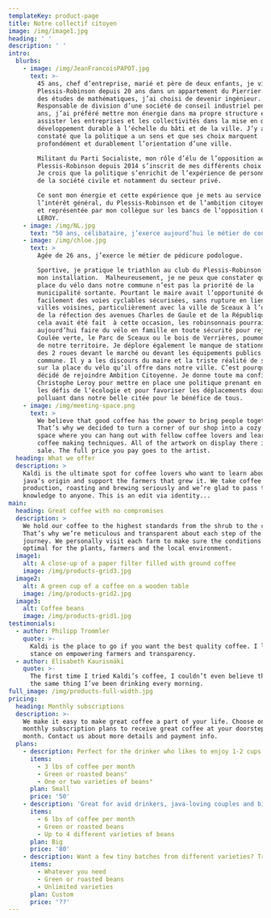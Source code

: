 ```yaml
---
templateKey: product-page
title: Notre collectif citoyen
image: /img/image1.jpg
heading: ' '
description: ' '
intro:
  blurbs:
    - image: /img/JeanFrancoisPAPOT.jpg
      text: >-
        45 ans, chef d’entreprise, marié et père de deux enfants, je vis au
        Plessis-Robinson depuis 20 ans dans un appartement du Pierrier. Après
        des études de mathématiques, j’ai choisi de devenir ingénieur.
        Responsable de division d’une société de conseil industriel pendant dix
        ans, j’ai préféré mettre mon énergie dans ma propre structure et
        assister les entreprises et les collectivités dans la mise en œuvre du
        développement durable à l’échelle du bâti et de la ville. J’y ai
        constaté que la politique a un sens et que ses choix marquent
        profondément et durablement l’orientation d’une ville.

        Militant du Parti Socialiste, mon rôle d’élu de l’opposition au
        Plessis-Robinson depuis 2014 s’inscrit de mes différents choix de vie.
        Je crois que la politique s’enrichit de l’expérience de personnes issues
        de la société civile et notamment du secteur privé. 

        Ce sont mon énergie et cette expérience que je mets au service de
        l’intérêt général, du Plessis-Robinson et de l’ambition citoyenne portée
        et représentée par mon collègue sur les bancs de l’opposition Christophe
        LEROY.
    - image: /img/NL.jpg
      text: "50 ans, célibataire, j’exerce aujourd’hui le métier de consultant à Boulogne Billancourt. J’habite dans la nouvelle Cité Jardin depuis 12 ans. En 2008, j’ai dû quitter la province dans le cadre d’une mobilité professionnelle. J’ai choisi de vivre au Plessis-Robinson en raison de la présence de parcs et jardins départementaux. La verdure et les arbres sont vitaux pour aérer mon existence. Je me suis rapidement investie localement dans des associations protectrices de l’environnement, du patrimoine et d’un urbanisme maîtrisé (association comité de Quartier le Chateaubriand pour le Panoramic-Ermitage et P.L.E.S.S.I.S) et ai également rejoint ensuite des associations d’usagers des transports.\nEn 2009, j’ai adhéré au nouveau rassemblement Europe Ecologie Les Verts qu’Eva Joly avait rejoint pour les élections européennes. En effet, outre des valeurs écologiques, l’éthique en politique est dans mon ADN.  Mon compte tweeter @Ethique92350 en porte le nom. Jusqu’en 2018, j’ai animé le site Europe Ecologie les Verts du Plessis-Robinson avant de rejoindre le mouvement crée par Benoit Hamon, Génération-S car l’écologie politique est à mon sens indissociable de la solidarité.\nForte de ma résilience aux vicissitudes de l’existence et de mes valeurs, je souhaite continuer à m’investir civiquement pour porter notre collectif au succès pour une ambition citoyenne, qui soit digne de notre cité et de ses habitant(es)\_!\n\n"
    - image: /img/chloe.jpg
      text: >
        Agée de 26 ans, j’exerce le métier de pédicure podologue.

        Sportive, je pratique le triathlon au club du Plessis-Robinson depuis
        mon installation.  Malheureusement, je ne peux que constater que la
        place du vélo dans notre commune n’est pas la priorité de la
        municipalité sortante. Pourtant le maire avait l’opportunité de créer
        facilement des voies cyclables sécurisées, sans rupture en lien avec les
        villes voisines, particulièrement avec la ville de Sceaux à l’occasion
        de la réfection des avenues Charles de Gaule et de la République. Si
        cela avait été fait  à cette occasion, les robinsonnais pourraient
        aujourd’hui faire du vélo en famille en toute sécurité pour rejoindre la
        Coulée verte, le Parc de Sceaux ou le bois de Verrières, poumons verts
        de notre territoire. Je déplore également le manque de stationnements
        des 2 roues devant le marché ou devant les équipements publics de notre
        commune. Il y a les discours du maire et la triste réalité de son action
        sur la place du vélo qu’il offre dans notre ville. C’est pourquoi j’ai
        décidé de rejoindre Ambition Citoyenne. Je donne toute ma confiance à
        Christophe Leroy pour mettre en place une politique prenant en compte
        les défis de l’écologie et pour favoriser les déplacements doux, non
        polluant dans notre belle citée pour le bénéfice de tous.
    - image: /img/meeting-space.png
      text: >
        We believe that good coffee has the power to bring people together.
        That’s why we decided to turn a corner of our shop into a cozy meeting
        space where you can hang out with fellow coffee lovers and learn about
        coffee making techniques. All of the artwork on display there is for
        sale. The full price you pay goes to the artist.
  heading: What we offer
  description: >
    Kaldi is the ultimate spot for coffee lovers who want to learn about their
    java’s origin and support the farmers that grew it. We take coffee
    production, roasting and brewing seriously and we’re glad to pass that
    knowledge to anyone. This is an edit via identity...
main:
  heading: Great coffee with no compromises
  description: >
    We hold our coffee to the highest standards from the shrub to the cup.
    That’s why we’re meticulous and transparent about each step of the coffee’s
    journey. We personally visit each farm to make sure the conditions are
    optimal for the plants, farmers and the local environment.
  image1:
    alt: A close-up of a paper filter filled with ground coffee
    image: /img/products-grid3.jpg
  image2:
    alt: A green cup of a coffee on a wooden table
    image: /img/products-grid2.jpg
  image3:
    alt: Coffee beans
    image: /img/products-grid1.jpg
testimonials:
  - author: Philipp Trommler
    quote: >-
      Kaldi is the place to go if you want the best quality coffee. I love their
      stance on empowering farmers and transparency.
  - author: Elisabeth Kaurismäki
    quote: >-
      The first time I tried Kaldi’s coffee, I couldn’t even believe that was
      the same thing I’ve been drinking every morning.
full_image: /img/products-full-width.jpg
pricing:
  heading: Monthly subscriptions
  description: >-
    We make it easy to make great coffee a part of your life. Choose one of our
    monthly subscription plans to receive great coffee at your doorstep each
    month. Contact us about more details and payment info.
  plans:
    - description: Perfect for the drinker who likes to enjoy 1-2 cups per day.
      items:
        - 3 lbs of coffee per month
        - Green or roasted beans"
        - One or two varieties of beans"
      plan: Small
      price: '50'
    - description: 'Great for avid drinkers, java-loving couples and bigger crowds'
      items:
        - 6 lbs of coffee per month
        - Green or roasted beans
        - Up to 4 different varieties of beans
      plan: Big
      price: '80'
    - description: Want a few tiny batches from different varieties? Try our custom plan
      items:
        - Whatever you need
        - Green or roasted beans
        - Unlimited varieties
      plan: Custom
      price: '??'
---
```


